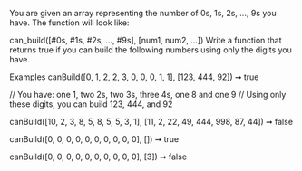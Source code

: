 You are given an array representing the number of 0s, 1s, 2s, ..., 9s you have. The function will look like:

can_build([#0s, #1s, #2s, ..., #9s], [num1, num2, ...])
Write a function that returns true if you can build the following numbers using only the digits you have.

Examples
canBuild([0, 1, 2, 2, 3, 0, 0, 0, 1, 1], [123, 444, 92]) ➞ true

// You have: one 1, two 2s, two 3s, three 4s, one 8 and one 9
// Using only these digits, you can build 123, 444, and 92

canBuild([10, 2, 3, 8, 5, 8, 5, 5, 3, 1], [11, 2, 22, 49, 444, 998, 87, 44]) ➞ false

canBuild([0, 0, 0, 0, 0, 0, 0, 0, 0, 0], []) ➞ true

canBuild([0, 0, 0, 0, 0, 0, 0, 0, 0, 0], [3]) ➞ false